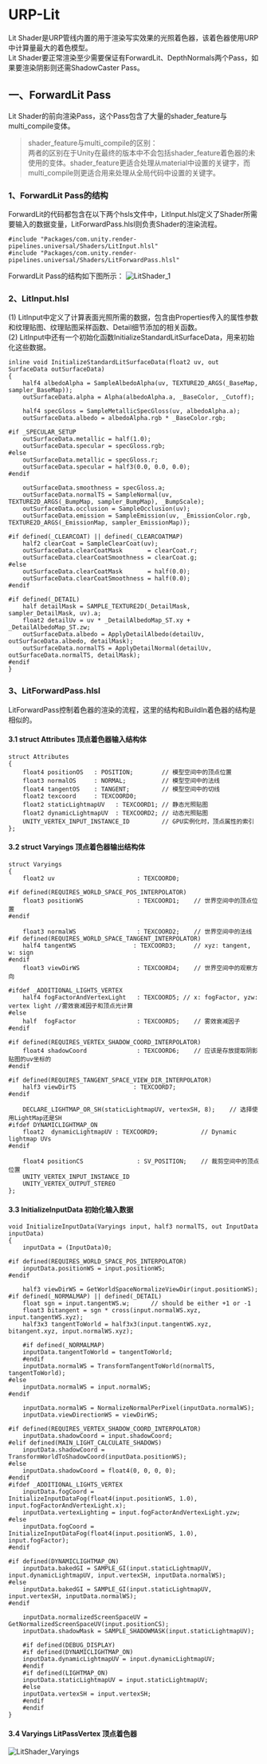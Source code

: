 # URP-Lit
Lit Shader是URP管线内置的用于渲染写实效果的光照着色器，该着色器使用URP中计算量最大的着色模型。  
Lit Shader要正常渲染至少需要保证有ForwardLit、DepthNormals两个Pass，如果要渲染阴影则还需ShadowCaster Pass。
## 一、ForwardLit Pass
Lit Shader的前向渲染Pass，这个Pass包含了大量的shader_feature与multi_compile变体。  

>shader_feature与multi_compile的区别：  
两者的区别在于Unity在最终的版本中不会包括shader_feature着色器的未使用的变体。shader_feature更适合处理从material中设置的关键字，而multi_compile则更适合用来处理从全局代码中设置的关键字。

### 1、ForwardLit Pass的结构
ForwardLit的代码都包含在以下两个hsls文件中，LitInput.hlsl定义了Shader所需要输入的数据变量，LitForwardPass.hlsl则负责Shader的渲染流程。  
```hlsl
#include "Packages/com.unity.render-pipelines.universal/Shaders/LitInput.hlsl"
#include "Packages/com.unity.render-pipelines.universal/Shaders/LitForwardPass.hlsl"
```
ForwardLit Pass的结构如下图所示：
![LitShader_1](https://github.com/raincoco/Unity/blob/main/Shader/URP/MdImages/URP-Lit/LitShader_01.png)  

### 2、LitInput.hlsl
(1) LitInput中定义了计算表面光照所需的数据，包含由Properties传入的属性参数和纹理贴图、纹理贴图采样函数、Detail细节添加的相关函数。  
(2) LitInput中还有一个初始化函数InitializeStandardLitSurfaceData，用来初始化这些数据。
```hlsl
inline void InitializeStandardLitSurfaceData(float2 uv, out SurfaceData outSurfaceData)
{
    half4 albedoAlpha = SampleAlbedoAlpha(uv, TEXTURE2D_ARGS(_BaseMap, sampler_BaseMap));
    outSurfaceData.alpha = Alpha(albedoAlpha.a, _BaseColor, _Cutoff);

    half4 specGloss = SampleMetallicSpecGloss(uv, albedoAlpha.a);
    outSurfaceData.albedo = albedoAlpha.rgb * _BaseColor.rgb;

#if _SPECULAR_SETUP
    outSurfaceData.metallic = half(1.0);
    outSurfaceData.specular = specGloss.rgb;
#else
    outSurfaceData.metallic = specGloss.r;
    outSurfaceData.specular = half3(0.0, 0.0, 0.0);
#endif

    outSurfaceData.smoothness = specGloss.a;
    outSurfaceData.normalTS = SampleNormal(uv, TEXTURE2D_ARGS(_BumpMap, sampler_BumpMap), _BumpScale);
    outSurfaceData.occlusion = SampleOcclusion(uv);
    outSurfaceData.emission = SampleEmission(uv, _EmissionColor.rgb, TEXTURE2D_ARGS(_EmissionMap, sampler_EmissionMap));

#if defined(_CLEARCOAT) || defined(_CLEARCOATMAP)
    half2 clearCoat = SampleClearCoat(uv);
    outSurfaceData.clearCoatMask       = clearCoat.r;
    outSurfaceData.clearCoatSmoothness = clearCoat.g;
#else
    outSurfaceData.clearCoatMask       = half(0.0);
    outSurfaceData.clearCoatSmoothness = half(0.0);
#endif

#if defined(_DETAIL)
    half detailMask = SAMPLE_TEXTURE2D(_DetailMask, sampler_DetailMask, uv).a;
    float2 detailUv = uv * _DetailAlbedoMap_ST.xy + _DetailAlbedoMap_ST.zw;
    outSurfaceData.albedo = ApplyDetailAlbedo(detailUv, outSurfaceData.albedo, detailMask);
    outSurfaceData.normalTS = ApplyDetailNormal(detailUv, outSurfaceData.normalTS, detailMask);
#endif
}
```
### 3、LitForwardPass.hlsl
LitForwardPass控制着色器的渲染的流程，这里的结构和BuildIn着色器的结构是相似的。
#### 3.1 struct Attributes 顶点着色器输入结构体
```hlsl
struct Attributes
{
    float4 positionOS   : POSITION;        // 模型空间中的顶点位置
    float3 normalOS     : NORMAL;          // 模型空间中的法线
    float4 tangentOS    : TANGENT;         // 模型空间中的切线
    float2 texcoord     : TEXCOORD0;
    float2 staticLightmapUV   : TEXCOORD1; // 静态光照贴图
    float2 dynamicLightmapUV  : TEXCOORD2; // 动态光照贴图
    UNITY_VERTEX_INPUT_INSTANCE_ID         // GPU实例化时，顶点属性的索引
};
```
#### 3.2 struct Varyings 顶点着色器输出结构体
```hlsl
struct Varyings
{
    float2 uv                       : TEXCOORD0;

#if defined(REQUIRES_WORLD_SPACE_POS_INTERPOLATOR)
    float3 positionWS               : TEXCOORD1;    // 世界空间中的顶点位置
#endif

    float3 normalWS                 : TEXCOORD2;    // 世界空间中的法线
#if defined(REQUIRES_WORLD_SPACE_TANGENT_INTERPOLATOR)
    half4 tangentWS                : TEXCOORD3;     // xyz: tangent, w: sign
#endif
    float3 viewDirWS                : TEXCOORD4;    // 世界空间中的观察方向

#ifdef _ADDITIONAL_LIGHTS_VERTEX
    half4 fogFactorAndVertexLight   : TEXCOORD5; // x: fogFactor, yzw: vertex light //雾效衰减因子和顶点光计算
#else
    half  fogFactor                 : TEXCOORD5;    // 雾效衰减因子
#endif

#if defined(REQUIRES_VERTEX_SHADOW_COORD_INTERPOLATOR)
    float4 shadowCoord              : TEXCOORD6;    // 应该是存放提取阴影贴图的uv坐标的
#endif

#if defined(REQUIRES_TANGENT_SPACE_VIEW_DIR_INTERPOLATOR)
    half3 viewDirTS                : TEXCOORD7;    
#endif

    DECLARE_LIGHTMAP_OR_SH(staticLightmapUV, vertexSH, 8);    // 选择使用LightMap还是SH
#ifdef DYNAMICLIGHTMAP_ON
    float2  dynamicLightmapUV : TEXCOORD9;            // Dynamic lightmap UVs
#endif

    float4 positionCS               : SV_POSITION;    // 裁剪空间中的顶点位置
    UNITY_VERTEX_INPUT_INSTANCE_ID
    UNITY_VERTEX_OUTPUT_STEREO
};
```

#### 3.3 InitializeInputData 初始化输入数据
```hlsl
void InitializeInputData(Varyings input, half3 normalTS, out InputData inputData)
{
    inputData = (InputData)0;

#if defined(REQUIRES_WORLD_SPACE_POS_INTERPOLATOR)
    inputData.positionWS = input.positionWS;
#endif

    half3 viewDirWS = GetWorldSpaceNormalizeViewDir(input.positionWS);
#if defined(_NORMALMAP) || defined(_DETAIL)
    float sgn = input.tangentWS.w;      // should be either +1 or -1
    float3 bitangent = sgn * cross(input.normalWS.xyz, input.tangentWS.xyz);
    half3x3 tangentToWorld = half3x3(input.tangentWS.xyz, bitangent.xyz, input.normalWS.xyz);

    #if defined(_NORMALMAP)
    inputData.tangentToWorld = tangentToWorld;
    #endif
    inputData.normalWS = TransformTangentToWorld(normalTS, tangentToWorld);
#else
    inputData.normalWS = input.normalWS;
#endif

    inputData.normalWS = NormalizeNormalPerPixel(inputData.normalWS);
    inputData.viewDirectionWS = viewDirWS;

#if defined(REQUIRES_VERTEX_SHADOW_COORD_INTERPOLATOR)
    inputData.shadowCoord = input.shadowCoord;
#elif defined(MAIN_LIGHT_CALCULATE_SHADOWS)
    inputData.shadowCoord = TransformWorldToShadowCoord(inputData.positionWS);
#else
    inputData.shadowCoord = float4(0, 0, 0, 0);
#endif
#ifdef _ADDITIONAL_LIGHTS_VERTEX
    inputData.fogCoord = InitializeInputDataFog(float4(input.positionWS, 1.0), input.fogFactorAndVertexLight.x);
    inputData.vertexLighting = input.fogFactorAndVertexLight.yzw;
#else
    inputData.fogCoord = InitializeInputDataFog(float4(input.positionWS, 1.0), input.fogFactor);
#endif

#if defined(DYNAMICLIGHTMAP_ON)
    inputData.bakedGI = SAMPLE_GI(input.staticLightmapUV, input.dynamicLightmapUV, input.vertexSH, inputData.normalWS);
#else
    inputData.bakedGI = SAMPLE_GI(input.staticLightmapUV, input.vertexSH, inputData.normalWS);
#endif

    inputData.normalizedScreenSpaceUV = GetNormalizedScreenSpaceUV(input.positionCS);
    inputData.shadowMask = SAMPLE_SHADOWMASK(input.staticLightmapUV);

    #if defined(DEBUG_DISPLAY)
    #if defined(DYNAMICLIGHTMAP_ON)
    inputData.dynamicLightmapUV = input.dynamicLightmapUV;
    #endif
    #if defined(LIGHTMAP_ON)
    inputData.staticLightmapUV = input.staticLightmapUV;
    #else
    inputData.vertexSH = input.vertexSH;
    #endif
    #endif
}
```

#### 3.4 Varyings LitPassVertex 顶点着色器
![LitShader_Varyings]()  

